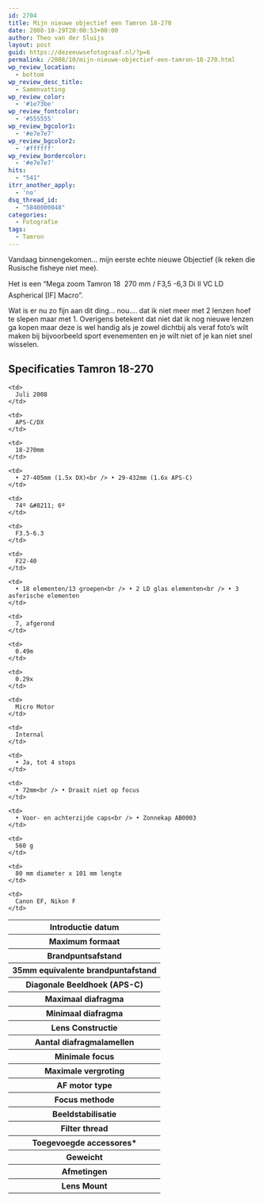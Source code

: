 ```yaml
---
id: 2704
title: Mijn nieuwe objectief een Tamron 18-270
date: 2008-10-29T20:00:53+00:00
author: Theo van der Sluijs
layout: post
guid: https://dezeeuwsefotograaf.nl/?p=6
permalink: /2008/10/mijn-nieuwe-objectief-een-tamron-18-270.html
wp_review_location:
  - bottom
wp_review_desc_title:
  - Samenvatting
wp_review_color:
  - '#1e73be'
wp_review_fontcolor:
  - '#555555'
wp_review_bgcolor1:
  - '#e7e7e7'
wp_review_bgcolor2:
  - '#ffffff'
wp_review_bordercolor:
  - '#e7e7e7'
hits:
  - "541"
itrr_another_apply:
  - 'no'
dsq_thread_id:
  - "5840000048"
categories:
  - Fotografie
tags:
  - Tamron
---
```

Vandaag binnengekomen&#8230; mijn eerste echte nieuwe Objectief (ik reken die Rusische fisheye niet mee).

Het is een &#8220;Mega zoom Tamron 18  270 mm / F3,5 -6,3 Di II VC LD Aspherical [IF] Macro&#8221;.

Wat is er nu zo fijn aan dit ding&#8230; nou&#8230;. dat ik niet meer met 2 lenzen hoef te slepen maar met 1. Overigens betekent dat niet dat ik nog nieuwe lenzen ga kopen maar deze is wel handig als je zowel dichtbij als veraf foto&#8217;s wilt maken bij bijvoorbeeld sport evenementen en je wilt niet of je kan niet snel wisselen.<!--more-->

## **Specificaties Tamron 18-270**

<table class="table-std" width="520" align="center">
  <tr>
    <th>
      Introductie datum
    </th>
    
    <td>
      Juli 2008
    </td>
  </tr>
  
  <tr>
    <th>
      Maximum formaat
    </th>
    
    <td>
      APS-C/DX
    </td>
  </tr>
  
  <tr>
    <th>
      Brandpuntsafstand
    </th>
    
    <td>
      18-270mm
    </td>
  </tr>
  
  <tr>
    <th>
      35mm equivalente brandpuntafstand
    </th>
    
    <td>
      • 27-405mm (1.5x DX)<br /> • 29-432mm (1.6x APS-C)
    </td>
  </tr>
  
  <tr>
    <th>
      Diagonale Beeldhoek (APS-C)
    </th>
    
    <td>
      74º &#8211; 6º
    </td>
  </tr>
  
  <tr>
    <th>
      Maximaal diafragma
    </th>
    
    <td>
      F3.5-6.3
    </td>
  </tr>
  
  <tr>
    <th>
      Minimaal diafragma
    </th>
    
    <td>
      F22-40
    </td>
  </tr>
  
  <tr>
    <th>
      Lens Constructie
    </th>
    
    <td>
      • 18 elementen/13 groepen<br /> • 2 LD glas elementen<br /> • 3 asferische elementen
    </td>
  </tr>
  
  <tr>
    <th>
      Aantal diafragmalamellen
    </th>
    
    <td>
      7, afgerond
    </td>
  </tr>
  
  <tr>
    <th>
      Minimale focus
    </th>
    
    <td>
      0.49m
    </td>
  </tr>
  
  <tr>
    <th>
      Maximale vergroting
    </th>
    
    <td>
      0.29x
    </td>
  </tr>
  
  <tr>
    <th>
      AF motor type
    </th>
    
    <td>
      Micro Motor
    </td>
  </tr>
  
  <tr>
    <th>
      Focus methode
    </th>
    
    <td>
      Internal
    </td>
  </tr>
  
  <tr>
    <th>
      Beeldstabilisatie
    </th>
    
    <td>
      • Ja, tot 4 stops
    </td>
  </tr>
  
  <tr>
    <th>
      Filter thread
    </th>
    
    <td>
      • 72mm<br /> • Draait niet op focus
    </td>
  </tr>
  
  <tr>
    <th>
      Toegevoegde accessores*
    </th>
    
    <td>
      • Voor- en achterzijde caps<br /> • Zonnekap AB0003
    </td>
  </tr>
  
  <tr>
    <th>
      Geweicht
    </th>
    
    <td>
      560 g
    </td>
  </tr>
  
  <tr>
    <th>
      Afmetingen
    </th>
    
    <td>
      80 mm diameter x 101 mm lengte
    </td>
  </tr>
  
  <tr>
    <th>
      Lens Mount
    </th>
    
    <td>
      Canon EF, Nikon F
    </td>
  </tr>
</table>

&nbsp;